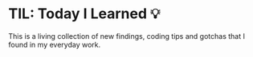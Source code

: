 # TIL: Today I Learned 💡

This is a living collection of new findings, coding tips and gotchas that I found in my everyday work.
